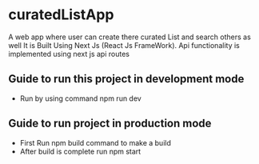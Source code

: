 # curatedListApp

A web app where user can create there curated List and search others as well
It is Built Using Next Js (React Js FrameWork).
Api functionality is implemented using next js api routes

## Guide to run this project in development mode

<ul>
 <li>Run by using command npm run dev</li>
</ul>

## Guide to run project in production mode

<ul>
    <li>First Run npm build command to make a build</li>
    <li>After build is complete run npm start</li>
</ul>
